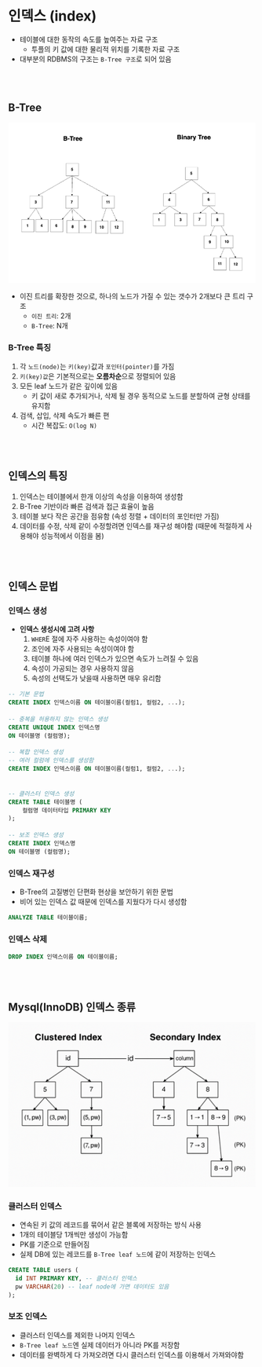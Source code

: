 # 인덱스 (index)
*  테이블에 대한 동작의 속도를 높여주는 자료 구조
    * 투플의 키 값에 대한 물리적 위치를 기록한 자료 구조
* 대부분의 RDBMS의 구조는 `B-Tree 구조`로 되어 있음

<br></br>

## B-Tree
![alt text](설명사진/B-Tree_VS_Binart-Tree.png)
* 이진 트리를 확장한 것으로, 하나의 노드가 가질 수 있는 갯수가 2개보다 큰 트리 구조
    * `이진 트리`: 2개
    * `B-Tree`: N개 

### B-Tree 특징
1. 각 `노드(node)`는 `키(key)`값과 `포인터(pointer)`를 가짐
2. `키(key)값`은 기본적으로는 **오름차순**으로 정렬되어 있음
3. 모든 leaf 노드가 같은 깊이에 있음
    * 키 값이 새로 추가되거나, 삭제 될 경우 동적으로 노드를 분할하여 균형 상태를 유지함
4. 검색, 삽입, 삭제 속도가 빠른 편 
    * 시간 복잡도: `O(log N)`

<br></br>

## 인덱스의 특징
1. 인덱스는 테이블에서 한개 이상의 속성을 이용하여 생성함
2. B-Tree 기반이라 빠른 검색과 접근 효율이 높음
3. 테이블 보다 작은 공간을 점유함 (속성 정렬 + 데이터의 포인터만 가짐)
4. 데이터를 수정, 삭제 같이 수정할려면 인덱스를 재구성 해야함 (때문에 적절하게 사용해야 성능적에서 이점을 봄)

<br></br>

## 인덱스 문법

### 인덱스 생성
* **인덱스 생성시에 고려 사항**
    1. `WHER`E 절에 자주 사용하는 속성이여야 함
    2. 조인에 자주 사용되는 속성이여야 함
    3. 테이블 하나에 여러 인덱스가 있으면 속도가 느려질 수 있음
    4. 속성이 가공되는 경우 사용하지 않음
    5. 속성의 선택도가 낮을때 사용하면 매우 유리함
```sql
-- 기본 문법
CREATE INDEX 인덱스이름 ON 테이블이름(컬럼1, 컬럼2, ...);

-- 중복을 허용하지 않는 인덱스 생성
CREATE UNIQUE INDEX 인덱스명
ON 테이블명 (컬럼명);

-- 복합 인덱스 생성
-- 여러 컬럼에 인덱스를 생성함
CREATE INDEX 인덱스이름 ON 테이블이름(컬럼1, 컬럼2, ...);


-- 클러스터 인덱스 생성
CREATE TABLE 테이블명 (
    컬럼명 데이터타입 PRIMARY KEY
);

-- 보조 인덱스 생성 
CREATE INDEX 인덱스명
ON 테이블명 (컬럼명);
```

### 인덱스 재구성
* B-Tree의 고질병인 단편화 현상을 보안하기 위한 문법
* 비어 있는 인덱스 값 때문에 인덱스를 지웠다가 다시 생성함
```sql
ANALYZE TABLE 테이블이름;
```

### 인덱스 삭제
```sql 
DROP INDEX 인덱스이름 ON 테이블이름;
```
<br></br>

## Mysql(InnoDB) 인덱스 종류
![alt text](<설명사진/클러스터_VS_보조 인덱스.png>)
### 클러스터 인덱스 
* 연속된 키 값의 레코드를 묶어서 같은 블록에 저장하는 방식 사용
* 1개의 테이블당 1개씩만 생성이 가능함
* PK를 기준으로 만들어짐
* 실제 DB에 있는 레코드를 `B-Tree leaf 노드`에 같이 저장하는 인덱스 
```sql
CREATE TABLE users (
  id INT PRIMARY KEY, -- 클러스터 인덱스
  pw VARCHAR(20) -- leaf node에 가면 데이터도 있음 
);
```

### 보조 인덱스 
* 클러스터 인덱스를 제외한 나머지 인덱스
* `B-Tree leaf 노드`엔 실제 데이터가 아니라 PK를 저장함
* 데이터를 완벽하게 다 가져오려면 다시 클러스터 인덱스를 이용해서 가져와야함